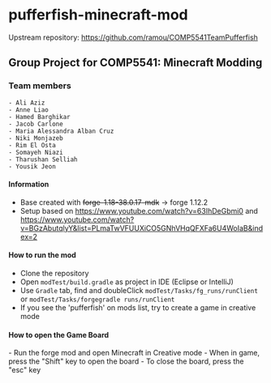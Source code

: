 
# pufferfish-minecraft-mod

Upstream repository: https://github.com/ramou/COMP5541TeamPufferfish

<h2>Group Project for COMP5541:
Minecraft Modding
</h2>

<h3>
Team members
</h3>

    - Ali Aziz
    - Anne Liao   
    - Hamed Barghikar   
    - Jacob Carlone   
    - Maria Alessandra Alban Cruz
    - Niki Monjazeb
    - Rim El Osta
    - Somayeh Niazi
    - Tharushan Selliah
    - Yousik Jeon

<h4> Information </h4>

- Base created with ~~forge-1.18-38.0.17-mdk~~ -> forge 1.12.2 
- Setup based on https://www.youtube.com/watch?v=63IhDeGbmi0   and
  https://www.youtube.com/watch?v=BGzAbutqlyY&list=PLmaTwVFUUXiCO5GNhVHqQFXFa6U4WoIaB&index=2

<h4> How to run the mod </h4>

- Clone the repository   
- Open `modTest/build.gradle` as project in IDE (Eclipse or IntelliJ)    
- Use `Gradle` tab, find and doubleClick `modTest/Tasks/fg_runs/runClient` or `modTest/Tasks/forgegradle runs/runClient`   
- If you see the 'pufferfish' on mods list, try to create a game in creative mode

<h4> How to open the Game Board </h4>
- Run the forge mod and open Minecraft in Creative mode
- When in game, press the "Shift" key to open the board
- To close the board, press the "esc" key
